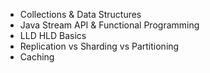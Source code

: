 - Collections & Data Structures
- Java Stream API & Functional Programming
- LLD HLD Basics
- Replication vs Sharding vs Partitioning
- Caching